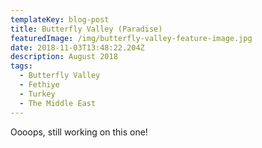 ```yaml
---
templateKey: blog-post
title: Butterfly Valley (Paradise)
featuredImage: /img/butterfly-valley-feature-image.jpg
date: 2018-11-03T13:48:22.204Z
description: August 2018
tags:
  - Butterfly Valley
  - Fethiye
  - Turkey
  - The Middle East
---
```

Oooops, still working on this one!
